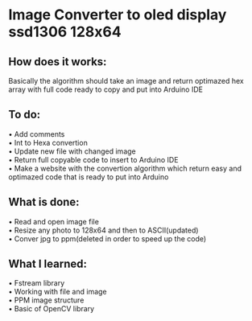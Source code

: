 # Image Converter to oled display ssd1306 128x64
## How does it works:
Basically the algorithm should take an image and return optimazed hex array with full code ready to copy and put into Arduino IDE
## To do:
• Add comments<br>
• Int to Hexa convertion<br>
• Update new file with changed image<br>
• Return full copyable code to insert to Arduino IDE<br>
• Make a website with the convertion algorithm which return easy and optimazed code that is ready to put into Arduino
## What is done:
• Read and open image file<br>
• Resize any photo to 128x64 and then to ASCII(updated)<br>
• Conver jpg to ppm(deleted in order to speed up the code)<br>
## What I learned:
• Fstream library<br>
• Working with file and image<br>
• PPM image structure<br>
• Basic of OpenCV library<br>
